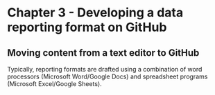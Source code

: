 # Chapter 3 - Developing a data reporting format on GitHub

 ## Moving content from a text editor to GitHub  
 Typically, reporting formats are drafted using a combination of word processors (Microsoft Word/Google Docs) and spreadsheet programs (Microsoft Excel/Google Sheets). 